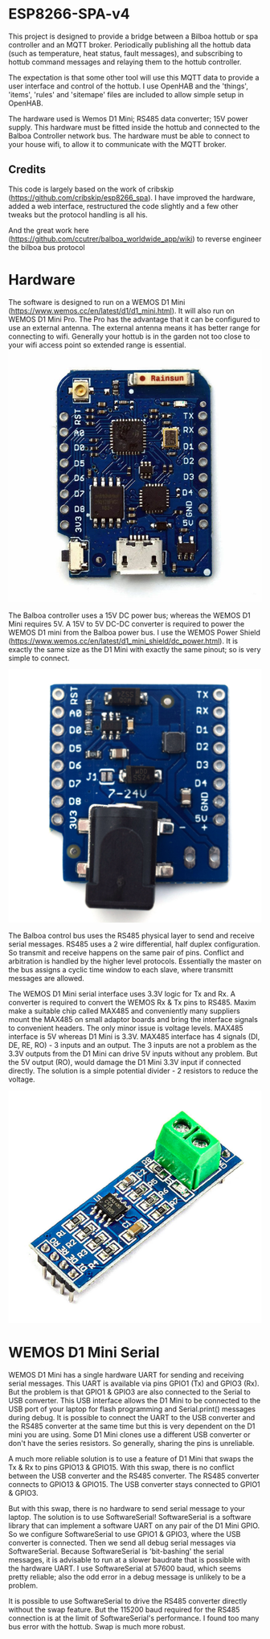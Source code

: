 # ESP8266-SPA-v4
This project is designed to provide a bridge between a Bilboa hottub or spa controller and an MQTT broker. 
Periodically publishing all the hottub data (such as temperature, heat status, fault messages), 
and subscribing to hottub command messages and relaying them to the hottub controller.

The expectation is that some other tool will use this MQTT data to provide a user interface and control of the hottub.
I use OpenHAB and the 'things', 'items', 'rules' and 'sitemape' files are included to allow simple setup in OpenHAB.

The hardware used is Wemos D1 Mini; RS485 data converter; 15V power supply. This hardware must be fitted inside the hottub and connected to the Balboa Controller network bus. The hardware must be able to connect to your house wifi, to allow it to communicate with the MQTT broker.

## Credits

This code is largely based on the work of cribskip (https://github.com/cribskip/esp8266_spa). I have improved the hardware, added a web interface, restructured the code slightly and a few other tweaks but the protocol handling is all his.

And the great work here (https://github.com/ccutrer/balboa_worldwide_app/wiki) to reverse engineer the bilboa bus protocol

# Hardware

The software is designed to run on a WEMOS D1 Mini (https://www.wemos.cc/en/latest/d1/d1_mini.html). It will also run on WEMOS D1 Mini Pro. The Pro has the advantage that it can be configured to use an external antenna. The external antenna means it has better range for connecting to wifi. Generally your hottub is in the garden not too close to your wifi access point so extended range is essential.
![WEMOS D1 Mini Pro image](/images/wemos-d1-mini-pro.jpg)

The Balboa controller uses a 15V DC power bus; whereas the WEMOS D1 Mini requires 5V. A 15V to 5V DC-DC converter is required to power the WEMOS D1 mini from the Balboa power bus. I use the WEMOS Power Shield (https://www.wemos.cc/en/latest/d1_mini_shield/dc_power.html). It is exactly the same size as the D1 Mini with exactly the same pinout; so is very simple to connect.

![Power Shield image](/images/power%20shield.jpg)

The Balboa control bus uses the RS485 physical layer to send and receive serial messages. RS485 uses a 2 wire differential, half duplex configuration. So transmit and receive happens on the same pair of pins. Conflict and arbitration is handled by the higher level protocols. Essentially the master on the bus assigns a cyclic time window to each slave, where transmitt messages are allowed.

The WEMOS D1 Mini serial interface uses 3.3V logic for Tx and Rx. A converter is required to convert the WEMOS Rx & Tx pins to RS485. Maxim make a suitable chip called MAX485 and conveniently many suppliers mount the MAX485 on small adaptor boards and bring the interface signals to convenient headers.
The only minor issue is voltage levels. MAX485 interface is 5V whereas D1 Mini is 3.3V. MAX485 interface has 4 signals (DI, DE, RE, RO) - 3 inputs and an output. The 3 inputs are not a problem as the 3.3V outputs from the D1 Mini can drive 5V inputs without any problem. But the 5V output (RO), would damage the D1 Mini 3.3V input if connected directly. The solution is a simple potential divider - 2 resistors to reduce the voltage.

![MAX485 image](/images/RS485.png)

# WEMOS D1 Mini Serial

WEMOS D1 Mini has a single hardware UART for sending and receiving serial messages. This UART is available via pins GPIO1 (Tx) and GPIO3 (Rx). But the problem is that GPIO1 & GPIO3 are also connected to the Serial to USB converter. This USB interface allows the D1 Mini to be connected to the USB port of your laptop for flash programming and Serial.print() messages during debug. It is possible to connect the UART to the USB converter and the RS485 converter at the same time but this is very dependent on the D1 mini you are using. Some D1 Mini clones use a different USB converter or don't have the series resistors. So generally, sharing the pins is unreliable.

A much more reliable solution is to use a feature of D1 Mini that swaps the Tx & Rx to pins GPIO13 & GPIO15. With this swap, there is no conflict between the USB converter and the RS485 converter. The RS485 converter connects to GPIO13 & GPIO15. The USB converter stays connected to GPIO1 & GPIO3.

But with this swap, there is no hardware to send serial message to your laptop. The solution is to use SoftwareSerial! SoftwareSerial is a software library that can implement a software UART on any pair of the D1 Mini GPIO. So we configure SoftwareSerial to use GPIO1 & GPIO3, where the USB converter is connected. Then we send all debug serial messages via SoftwareSerial. Because SoftwareSerial is 'bit-bashing' the serial messages, it is advisable to run at a slower baudrate that is possible with the hardware UART. I use SoftwareSerial at 57600 baud, which seems pretty reliable; also the odd error in a debug message is unlikely to be a problem.

It is possible to use SoftwareSerial to drive the RS485 converter directly without the swap feature. But the 115200 baud required for the RS485 connection is at the limit of SoftwareSerial's performance. I found too many bus error with the hottub. Swap is much more robust.
